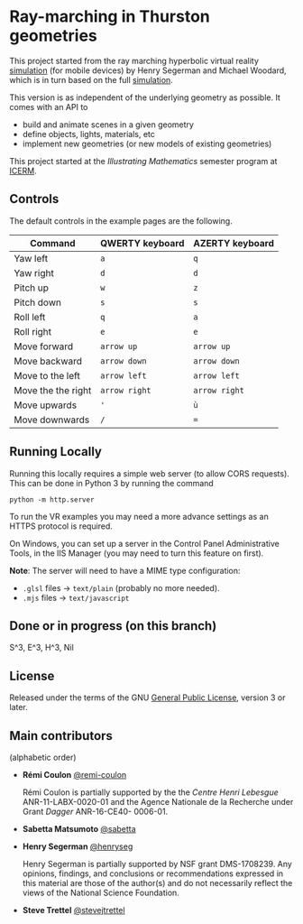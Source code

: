 # Ray-marching in Thurston geometries

This project started from the ray marching hyperbolic virtual reality [simulation](https://github.com/mtwoodard/hypVR-Ray_m) (for mobile devices) by Henry Segerman and Michael Woodard,
which is in turn based on the full [simulation](https://github.com/mtwoodard/hypVR-Ray).

This version is as independent of the underlying geometry as possible.
It comes with an API to
- build and animate scenes in a given geometry
- define objects, lights, materials, etc
- implement new geometries (or new models of existing geometries)

This project started at the *Illustrating Mathematics* semester program at [ICERM](https://icerm.brown.edu). 

## Controls

The default controls in the example pages are the following.

Command | QWERTY keyboard | AZERTY keyboard
--- | --- | ---
Yaw left|`a`|`q`
Yaw right|`d`|`d`
Pitch up|`w`|`z`
Pitch down|`s`|`s`
Roll left|`q`|`a`
Roll right|`e`|`e`
Move forward|`arrow up`|`arrow up`
Move backward|`arrow down`|`arrow down`
Move to the left|`arrow left`|`arrow left`
Move the the right|`arrow right`|`arrow right`
Move upwards|`'`|`ù`
Move downwards|`/`|`=`

## Running Locally
Running this locally requires a simple web server (to allow CORS requests).
This can be done in Python 3 by running the command 

```(zsh)
python -m http.server
```

To run the VR examples you may need a more advance settings as an HTTPS protocol is required.

On Windows, you can set up a server in the Control Panel Administrative Tools, in the IIS Manager (you may need to turn this feature on first). 

**Note**: The server will need to have a MIME type configuration:
- `.glsl` files -> `text/plain` (probably no more needed).
- `.mjs` files -> `text/javascript` 

## Done or in progress (on this branch)
S^3, E^3, H^3, Nil

## License

Released under the terms of the GNU [General Public License](https://www.gnu.org/licenses/gpl-3.0.en.html), version 3 or later.


## Main contributors

(alphabetic order)

- **Rémi Coulon** [@remi-coulon](https://github.com/remi-coulon)
  
  Rémi Coulon is partially supported by the the *Centre Henri Lebesgue* ANR-11-LABX-0020-01 
  and the Agence Nationale de la Recherche under Grant *Dagger* ANR-16-CE40- 0006-01.
- **Sabetta Matsumoto** [@sabetta](https://github.com/sabetta)
- **Henry Segerman** [@henryseg](https://github.com/henryseg)
  
  Henry Segerman is partially supported by NSF grant DMS-1708239.
  Any opinions, findings, and conclusions or recommendations expressed in this material are those of the author(s) and do not necessarily reflect the views of the National Science Foundation.
- **Steve Trettel** [@stevejtrettel](https://github.com/stevejtrettel)

